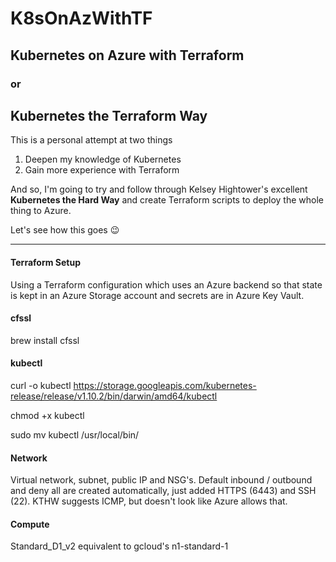 # K8sOnAzWithTF
## Kubernetes on Azure with Terraform
### or
## Kubernetes the Terraform Way

This is a personal attempt at two things

1. Deepen my knowledge of Kubernetes
2. Gain more experience with Terraform

And so, I'm going to try and follow through Kelsey Hightower's excellent **Kubernetes the Hard Way** and create Terraform scripts to deploy the whole thing to Azure.

Let's see how this goes 😉

-----

#### Terraform Setup

Using a Terraform configuration which uses an Azure backend so that state is kept in an Azure Storage account and secrets are in Azure Key Vault.

#### cfssl
brew install cfssl

#### kubectl

curl -o kubectl https://storage.googleapis.com/kubernetes-release/release/v1.10.2/bin/darwin/amd64/kubectl

chmod +x kubectl

sudo mv kubectl /usr/local/bin/

#### Network

Virtual network, subnet, public IP and NSG's. Default inbound / outbound and deny all are created automatically, just added HTTPS (6443) and SSH (22). KTHW suggests ICMP, but doesn't look like Azure allows that.

#### Compute

Standard_D1_v2 equivalent to gcloud's n1-standard-1
